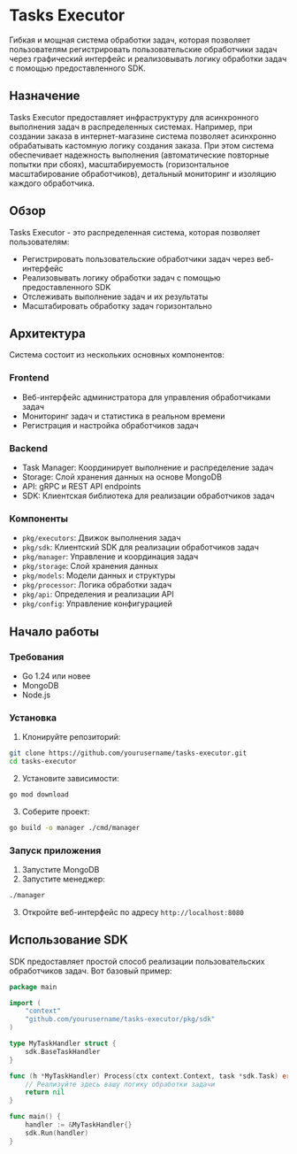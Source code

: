 # Tasks Executor

Гибкая и мощная система обработки задач, которая позволяет пользователям регистрировать пользовательские обработчики задач через графический интерфейс и реализовывать логику обработки задач с помощью предоставленного SDK.

## Назначение

Tasks Executor предоставляет инфраструктуру для асинхронного выполнения задач в распределенных системах. Например, при создании заказа в интернет-магазине система позволяет асинхронно обрабатывать кастомную логику создания заказа. При этом система обеспечивает надежность выполнения (автоматические повторные попытки при сбоях), масштабируемость (горизонтальное масштабирование обработчиков), детальный мониторинг и изоляцию каждого обработчика.

## Обзор

Tasks Executor - это распределенная система, которая позволяет пользователям:
- Регистрировать пользовательские обработчики задач через веб-интерфейс
- Реализовывать логику обработки задач с помощью предоставленного SDK
- Отслеживать выполнение задач и их результаты
- Масштабировать обработку задач горизонтально

## Архитектура

Система состоит из нескольких основных компонентов:

### Frontend
- Веб-интерфейс администратора для управления обработчиками задач
- Мониторинг задач и статистика в реальном времени
- Регистрация и настройка обработчиков задач

### Backend
- Task Manager: Координирует выполнение и распределение задач
- Storage: Слой хранения данных на основе MongoDB
- API: gRPC и REST API endpoints
- SDK: Клиентская библиотека для реализации обработчиков задач

### Компоненты
- `pkg/executors`: Движок выполнения задач
- `pkg/sdk`: Клиентский SDK для реализации обработчиков задач
- `pkg/manager`: Управление и координация задач
- `pkg/storage`: Слой хранения данных
- `pkg/models`: Модели данных и структуры
- `pkg/processor`: Логика обработки задач
- `pkg/api`: Определения и реализации API
- `pkg/config`: Управление конфигурацией

## Начало работы

### Требования
- Go 1.24 или новее
- MongoDB
- Node.js

### Установка

1. Клонируйте репозиторий:
```bash
git clone https://github.com/yourusername/tasks-executor.git
cd tasks-executor
```

2. Установите зависимости:
```bash
go mod download
```

3. Соберите проект:
```bash
go build -o manager ./cmd/manager
```

### Запуск приложения

1. Запустите MongoDB
2. Запустите менеджер:
```bash
./manager
```

3. Откройте веб-интерфейс по адресу `http://localhost:8080`

## Использование SDK

SDK предоставляет простой способ реализации пользовательских обработчиков задач. Вот базовый пример:

```go
package main

import (
    "context"
    "github.com/yourusername/tasks-executor/pkg/sdk"
)

type MyTaskHandler struct {
    sdk.BaseTaskHandler
}

func (h *MyTaskHandler) Process(ctx context.Context, task *sdk.Task) error {
    // Реализуйте здесь вашу логику обработки задачи
    return nil
}

func main() {
    handler := &MyTaskHandler{}
    sdk.Run(handler)
}
```
